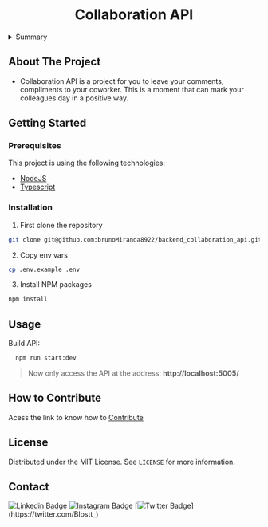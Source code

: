 <h1 align="center">Collaboration API</h1>

<details>
  <summary>Summary</summary>
  <ol>
    <li>
      <a href="#about-the-project">About The Project</a>
    </li>
    <li>
      <a href="#getting-started">Getting Started</a>
      <ul>
        <li><a href="#prerequisites">Prerequisites</a></li>
        <li><a href="#installation">Installation</a></li>
      </ul>
    </li>
    <li><a href="#usage">Usage</a></li>
    <li><a href="#how-to-contribute">Contributing</a></li>
    <li><a href="#license">License</a></li>
    <li><a href="#contact">Contact</a></li>
  </ol>
</details>


## About The Project

- Collaboration API is a project for you to leave your comments, compliments to your coworker. This is a moment that can mark your colleagues day in a positive way.



## Getting Started


### Prerequisites

This project is using the following technologies:
- [NodeJS][node]
- [Typescript][typescript]


### Installation

1. First clone the repository
  ```bash
  git clone git@github.com:brunoMiranda8922/backend_collaboration_api.git
  ```
2. Copy env vars
  ```bash
  cp .env.example .env
  ```
3. Install NPM packages
  ```sh
  npm install
  ```

## Usage

Build API:

```bash
  npm run start:dev
```
> Now only access the API at the address: **http://localhost:5005/**

## How to Contribute

Acess the link to know how to [Contribute](./CONTRIBUTING.md)

## License

Distributed under the MIT License. See `LICENSE` for more information.


## Contact

[![Linkedin Badge](https://img.shields.io/badge/-LinkedIn-blue?style=flat-square&logo=Linkedin&logoColor=white&link=https://www.linkedin.com/in/bruno-miranda-a6b510156/)](https://www.linkedin.com/in/bruno-miranda-a6b510156/)
[![Instagram Badge](https://img.shields.io/badge/-Instagram-%23E4405F?style=flat-square&logo=instagram&logoColor=white&link=https://www.instagram.com/blostt_/)](https://www.instagram.com/blostt_/)
[![Twitter Badge](https://img.shields.io/badge/-Twitter-1ca0f1?style=flat-square&labelColor=1ca0f1&logo=twitter&logoColor=white&link=https://twitter.com/Blostt_)](https://twitter.com/Blostt_)


[node]:https://nodejs.org/en/
[typescript]: https://www.typescriptlang.org/

